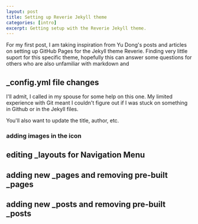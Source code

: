 ```yaml
---
layout: post
title: Setting up Reverie Jekyll theme
categories: [intro]
excerpt: Getting setup with the Reverie Jekyll theme.
---
```


For my first post, I am taking inspiration from Yu Dong's posts and articles on setting up GitHub Pages for the Jekyll theme Reverie. 
Finding very little suport for this specific theme, hopefully this can answer some questions for others who are also unfamiliar with markdown and 

## _config.yml file changes

I'll admit, I called in my spouse for some help on this one. My limited experience with Git meant I couldn't figure out if I was stuck on something in Github or in the Jekyll files. 

You'll also want to update the title, author, etc.

### adding images in the icon

## editing _layouts for Navigation Menu

## adding new _pages and removing pre-built _pages

## adding new _posts and removing pre-built _posts
